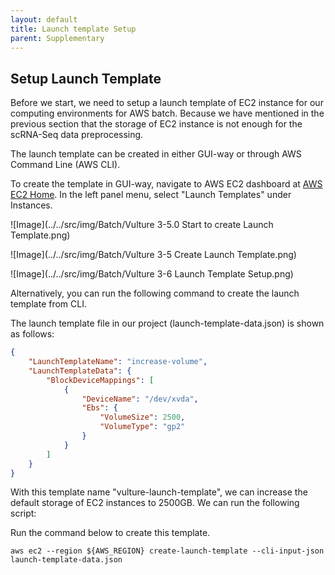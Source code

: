 ```yaml
---
layout: default
title: Launch template Setup
parent: Supplementary
---
```


## Setup Launch Template

Before we start, we need to setup a launch template of EC2 instance for our computing environments for AWS batch. Because we have mentioned in the previous section that the storage of EC2 instance is not enough for the scRNA-Seq data preprocessing.

The launch template can be created in either GUI-way or through AWS Command Line (AWS CLI).

To create the template in GUI-way, navigate to AWS EC2 dashboard at [AWS EC2 Home](https://console.aws.amazon.com/batch/home). In the left panel menu, select "Launch Templates" under Instances.

![Image](../../src/img/Batch/Vulture 3-5.0 Start to create Launch Template.png)

![Image](../../src/img/Batch/Vulture 3-5 Create Launch Template.png)

![Image](../../src/img/Batch/Vulture 3-6 Launch Template Setup.png)

Alternatively, you can run the following command to create the launch template from CLI. 

The launch template file in our project (launch-template-data.json) is shown as follows:
```json
{
    "LaunchTemplateName": "increase-volume",
    "LaunchTemplateData": {
        "BlockDeviceMappings": [
            {
                "DeviceName": "/dev/xvda",
                "Ebs": {
                    "VolumeSize": 2500,
                    "VolumeType": "gp2"
                }
            }
        ]
    }
}
```
With this template name "vulture-launch-template", we can increase the default storage of EC2 instances to 2500GB. We can run the following script: 

Run the command below to create this template.
```shell
aws ec2 --region ${AWS_REGION} create-launch-template --cli-input-json launch-template-data.json

```

